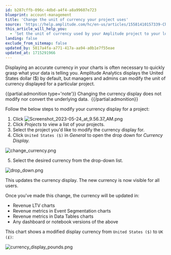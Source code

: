 ```yaml
---
id: b287cffb-096c-4dbd-a4f4-a8a99607e723
blueprint: account-management
title: 'Change the unit of currency your project uses'
source: 'https://help.amplitude.com/hc/en-us/articles/15581410157339-Change-the-unit-of-currency-your-project-uses-'
this_article_will_help_you:
  - 'Set the unit of currency used by your Amplitude project to your local currency, or any other that is appropriate'
landing: false
exclude_from_sitemap: false
updated_by: 5817a4fa-a771-417a-aa94-a0b1e7f55eae
updated_at: 1715291966
---
```


Displaying an accurate currency in your charts is often necessary to quickly grasp what your data is telling you. Amplitude Analytics displays the United States dollar ($) by default, but managers and admins can modify the unit of currency displayed for a particular project. 

{{partial:admonition type='note'}}
 Changing the currency display does not modify nor convert the underlying data. 
{{/partial:admonition}}

Follow the below steps to modify your currency display for a project: 

1. Click  ![Screenshot_2023-05-24_at_9.56.37_AM.png](/docs/output/img/account-management/screenshot-2023-05-24-at-9-56-37-am-png.png)
2. Click *Projects* to view a list of your projects.
3. Select the project you'd like to modify the currency display for.
4. Click `United States ($)` in *General* to open the drop down for *Currency Display.*

![change_currency.png](/docs/output/img/account-management/change-currency-png.png)

5. Select the desired currency from the drop-down list.

![drop_down.png](/docs/output/img/account-management/drop-down-png.png)

This updates the currency display. The new currency is now visible for all users. 

Once you've made this change, the currency will be updated in:

* Revenue LTV charts
* Revenue metrics in Event Segmentation charts
* Revenue metrics in Data Tables charts
* Any dashboard or notebook versions of the above

This chart shows a modified display currency from `United States ($)` to `UK (£)`:

![currency_display_pounds.png](/docs/output/img/account-management/currency-display-pounds-png.png)
